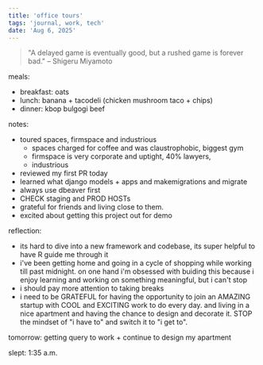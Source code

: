 ```yaml
---
title: 'office tours'
tags: 'journal, work, tech'
date: 'Aug 6, 2025'
---
```


> "A delayed game is eventually good, but a rushed game is forever bad."
> – Shigeru Miyamoto

meals:

- breakfast: oats
- lunch: banana + tacodeli (chicken mushroom taco + chips)
- dinner: kbop bulgogi beef

notes:

- toured spaces, firmspace and industrious
  - spaces charged for coffee and was claustrophobic, biggest gym
  - firmspace is very corporate and uptight, 40% lawyers,
  - industrious
- reviewed my first PR today
- learned what django models + apps and makemigrations and migrate
- always use dbeaver first
- CHECK staging and PROD HOSTs
- grateful for friends and living close to them.
- excited about getting this project out for demo

reflection:

- its hard to dive into a new framework and codebase, its super helpful to have R guide me through it
- i've been getting home and going in a cycle of shopping while working till past midnight. on one hand i'm obsessed with buiding this because i enjoy learning and working on something meaningful, but i can't stop
- i should pay more attention to taking breaks
- i need to be GRATEFUL for having the opportunity to join an AMAZING startup with COOL and EXCITING work to do every day. and living in a nice apartment and having the chance to design and decorate it. STOP the mindset of "i have to" and switch it to "i get to".

tomorrow: getting query to work + continue to design my apartment

slept: 1:35 a.m.
